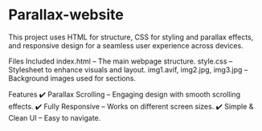 # Parallax-website
This project uses HTML for structure, CSS for styling and parallax effects, and responsive design for a seamless user experience across devices. 

Files Included
index.html – The main webpage structure.
style.css – Stylesheet to enhance visuals and layout.
img1.avif, img2.jpg, img3.jpg – Background images used for sections.

Features
✔️ Parallax Scrolling – Engaging design with smooth scrolling effects.
✔️ Fully Responsive – Works on different screen sizes.
✔️ Simple & Clean UI – Easy to navigate.


